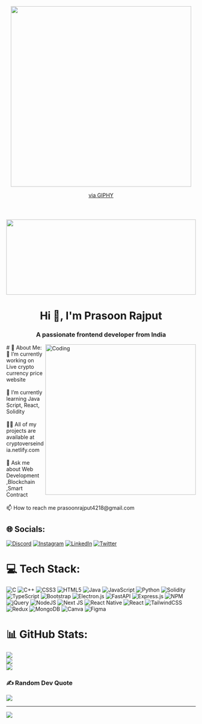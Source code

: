 <header>
<div id="header" align="center">
 <img src="https://giphy.com/embed/FoVzfcqCDSb7zCynOp" width="480" height="480" frameBorder="0" class="giphy-embed" allowFullScreen><p><a href="https://giphy.com/gifs/Giflytics-abjahanbin-FoVzfcqCDSb7zCynOp">via GIPHY</a></p>
</div></header>
<div align="center">
<img src="https://rishavanand.github.io/static/images/greetings.gif" align="center" style="width: 100%" height="200px" />
</div> 
<h1 align="center">Hi 👋, I'm Prasoon Rajput</h1>
<h3 align="center">A passionate frontend developer from India</h3>
<img align="right" alt="Coding" width="400" src="https://cdn.dribbble.com/users/1162077/screenshots/3848914/programmer.gif">
# 💫 About Me:
🔭 I’m currently working on Live crypto currency price website<br><br>🌱 I’m currently learning Java Script, React, Solidity<br><br>👨‍💻 All of my projects are available at cryptoverseindia.netlify.com<br><br>💬 Ask me about Web Development ,Blockchain ,Smart Contract<br><br>📫 How to reach me prasoonrajput4218@gmail.com


## 🌐 Socials:
[![Discord](https://img.shields.io/badge/Discord-%237289DA.svg?logo=discord&logoColor=white)](htttps://discord.gg/Rajput4218) [![Instagram](https://img.shields.io/badge/Instagram-%23E4405F.svg?logo=Instagram&logoColor=white)](https://instagram.com/rajput.prasoon) [![LinkedIn](https://img.shields.io/badge/LinkedIn-%230077B5.svg?logo=linkedin&logoColor=white)](https://linkedin.com/in/prasoon-rajput-976873209) [![Twitter](https://img.shields.io/badge/Twitter-%231DA1F2.svg?logo=Twitter&logoColor=white)](https://twitter.com/prasoonrajput42) 

# 💻 Tech Stack:
![C](https://img.shields.io/badge/c-%2300599C.svg?style=for-the-badge&logo=c&logoColor=white) ![C++](https://img.shields.io/badge/c++-%2300599C.svg?style=for-the-badge&logo=c%2B%2B&logoColor=white) ![CSS3](https://img.shields.io/badge/css3-%231572B6.svg?style=for-the-badge&logo=css3&logoColor=white) ![HTML5](https://img.shields.io/badge/html5-%23E34F26.svg?style=for-the-badge&logo=html5&logoColor=white) ![Java](https://img.shields.io/badge/java-%23ED8B00.svg?style=for-the-badge&logo=java&logoColor=white) ![JavaScript](https://img.shields.io/badge/javascript-%23323330.svg?style=for-the-badge&logo=javascript&logoColor=%23F7DF1E) ![Python](https://img.shields.io/badge/python-3670A0?style=for-the-badge&logo=python&logoColor=ffdd54) ![Solidity](https://img.shields.io/badge/Solidity-%23363636.svg?style=for-the-badge&logo=solidity&logoColor=white) ![TypeScript](https://img.shields.io/badge/typescript-%23007ACC.svg?style=for-the-badge&logo=typescript&logoColor=white) ![Bootstrap](https://img.shields.io/badge/bootstrap-%23563D7C.svg?style=for-the-badge&logo=bootstrap&logoColor=white) ![Electron.js](https://img.shields.io/badge/Electron-191970?style=for-the-badge&logo=Electron&logoColor=white) ![FastAPI](https://img.shields.io/badge/FastAPI-005571?style=for-the-badge&logo=fastapi) ![Express.js](https://img.shields.io/badge/express.js-%23404d59.svg?style=for-the-badge&logo=express&logoColor=%2361DAFB) ![NPM](https://img.shields.io/badge/NPM-%23000000.svg?style=for-the-badge&logo=npm&logoColor=white) ![jQuery](https://img.shields.io/badge/jquery-%230769AD.svg?style=for-the-badge&logo=jquery&logoColor=white) ![NodeJS](https://img.shields.io/badge/node.js-6DA55F?style=for-the-badge&logo=node.js&logoColor=white) ![Next JS](https://img.shields.io/badge/Next-black?style=for-the-badge&logo=next.js&logoColor=white) ![React Native](https://img.shields.io/badge/react_native-%2320232a.svg?style=for-the-badge&logo=react&logoColor=%2361DAFB) ![React](https://img.shields.io/badge/react-%2320232a.svg?style=for-the-badge&logo=react&logoColor=%2361DAFB) ![TailwindCSS](https://img.shields.io/badge/tailwindcss-%2338B2AC.svg?style=for-the-badge&logo=tailwind-css&logoColor=white) ![Redux](https://img.shields.io/badge/redux-%23593d88.svg?style=for-the-badge&logo=redux&logoColor=white) ![MongoDB](https://img.shields.io/badge/MongoDB-%234ea94b.svg?style=for-the-badge&logo=mongodb&logoColor=white) ![Canva](https://img.shields.io/badge/Canva-%2300C4CC.svg?style=for-the-badge&logo=Canva&logoColor=white) 	![Figma](https://img.shields.io/badge/figma-%23F24E1E.svg?style=for-the-badge&logo=figma&logoColor=white)
# 📊 GitHub Stats:
![](https://github-readme-stats.vercel.app/api?username=prasoonrajput&theme=dark&hide_border=false&include_all_commits=true&count_private=false)<br/>
![](https://github-readme-streak-stats.herokuapp.com/?user=prasoonrajput&theme=dark&hide_border=false)<br/>
![](https://github-readme-stats.vercel.app/api/top-langs/?username=prasoonrajput&theme=dark&hide_border=false&include_all_commits=true&count_private=false&layout=compact)

### ✍️ Random Dev Quote
![](https://quotes-github-readme.vercel.app/api?type=horizontal&theme=tokyonight)

---
[![](https://visitcount.itsvg.in/api?id=prasoonrajput&icon=2&color=1)](https://visitcount.itsvg.in)
